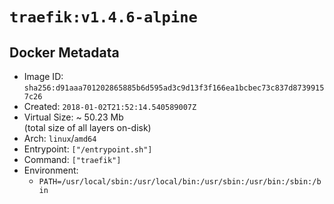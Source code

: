 # `traefik:v1.4.6-alpine`

## Docker Metadata

- Image ID: `sha256:d91aaa701202865885b6d595ad3c9d13f3f166ea1bcbec73c837d87399157c26`
- Created: `2018-01-02T21:52:14.540589007Z`
- Virtual Size: ~ 50.23 Mb  
  (total size of all layers on-disk)
- Arch: `linux`/`amd64`
- Entrypoint: `["/entrypoint.sh"]`
- Command: `["traefik"]`
- Environment:
  - `PATH=/usr/local/sbin:/usr/local/bin:/usr/sbin:/usr/bin:/sbin:/bin`
